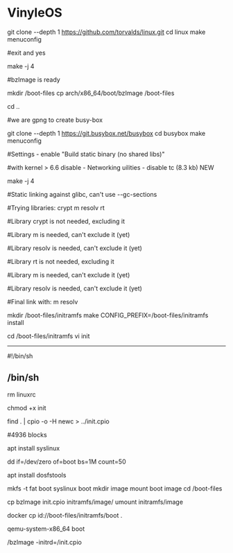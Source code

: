 # VinyleOS


git clone --depth 1 https://github.com/torvalds/linux.git
cd linux
make menuconfig

#exit and yes

make -j 4

#bzImage is ready

mkdir /boot-files
cp arch/x86_64/boot/bzImage /boot-files

cd ..

#we are gpng to create busy-box

git clone --depth 1 https://git.busybox.net/busybox
cd busybox
make menuconfig

#Settings - enable "Build static binary (no shared libs)"

#with kernel > 6.6 disable - Networking uilities - disable tc (8.3 kb) NEW

make -j 4

#Static linking against glibc, can't use --gc-sections

#Trying libraries: crypt m resolv rt

#Library crypt is not needed, excluding it

#Library m is needed, can't exclude it (yet)

#Library resolv is needed, can't exclude it (yet)

#Library rt is not needed, excluding it

#Library m is needed, can't exclude it (yet)

#Library resolv is needed, can't exclude it (yet)

#Final link with: m resolv


mkdir /boot-files/initramfs
make CONFIG_PREFIX=/boot-files/initramfs install

cd /boot-files/initramfs
vi init

----------------
#!/bin/sh

/bin/sh
----------------

rm linuxrc

chmod +x init

find . | cpio -o -H newc > ../init.cpio

#4936 blocks

apt install syslinux

dd if=/dev/zero of=boot bs=1M count=50

apt install dosfstools

mkfs -t fat boot
syslinux boot
mkdir image
mount boot image
cd /boot-files

cp bzImage init.cpio initramfs/image/
umount initramfs/image


docker cp id://boot-files/initramfs/boot .

qemu-system-x86_64 boot

/bzImage -initrd=/init.cpio
